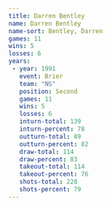 ```yaml
---
title: Darren Bentley
name: Darren Bentley
name-sort: Bentley, Darren
games: 11
wins: 5
losses: 6
years:
 - year: 1991
   event: Brier
   team: "NS"
   position: Second
   games: 11
   wins: 5
   losses: 6
   inturn-total: 139
   inturn-percent: 78
   outturn-total: 89
   outturn-percent: 82
   draw-total: 114
   draw-percent: 83
   takeout-total: 114
   takeout-percent: 76
   shots-total: 228
   shots-percent: 79
---
```

